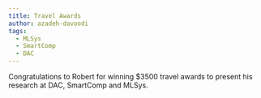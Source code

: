 ```yaml
---
title: Travel Awards
author: azadeh-davoodi
tags:
  - MLSys
  - SmartComp
  - DAC
---
```


Congratulations to Robert for winning $3500 travel awards to present his research at DAC, SmartComp and MLSys.
